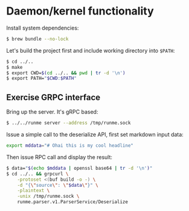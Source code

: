 # Daemon/kernel functionality

Install system dependencies:

```sh
$ brew bundle --no-lock
```

Let's build the project first and include working directory into `$PATH`:

```sh
$ cd ../..
$ make
$ export CWD=$(cd ../.. && pwd | tr -d '\n')
$ export PATH="$CWD:$PATH"
```

## Exercise GRPC interface

Bring up the server. It's gRPC based:

```sh { background=true }
$ ../../runme server --address /tmp/runme.sock
```

Issue a simple call to the deserialize API, first set markdown input data:

```sh
export mddata="# Ohai this is my cool headline"
```

Then issue RPC call and display the result:

```sh { closeTerminalOnSuccess=false }
$ data="$(echo $mddata | openssl base64 | tr -d '\n')"
$ cd ../.. && grpcurl \
    -protoset <(buf build -o -) \
    -d "{\"source\": \"$data\"}" \
    -plaintext \
    -unix /tmp/runme.sock \
    runme.parser.v1.ParserService/Deserialize
```
